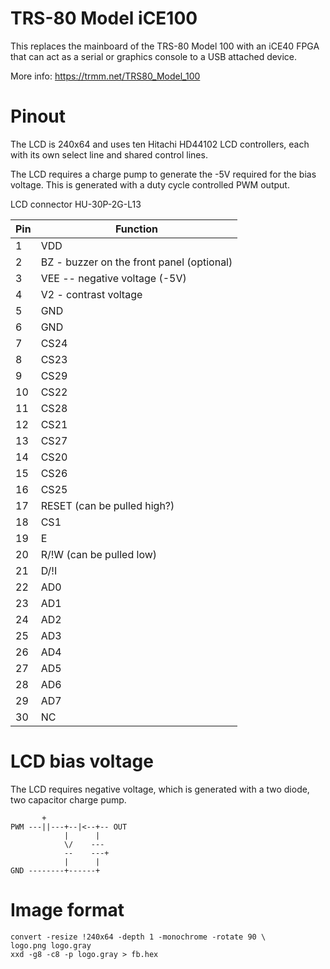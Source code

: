 TRS-80 Model iCE100
====

This replaces the mainboard of the TRS-80 Model 100 with an iCE40 FPGA
that can act as a serial or graphics console to a USB attached device.

More info: https://trmm.net/TRS80_Model_100

Pinout
===

The LCD is 240x64 and uses ten Hitachi HD44102 LCD controllers,
each with its own select line and shared control lines.

The LCD requires a charge pump to generate the -5V required for the bias
voltage.  This is generated with a duty cycle controlled PWM output.

LCD connector HU-30P-2G-L13

Pin | Function
----|---------
  1 | VDD
  2 | BZ - buzzer on the front panel (optional)
  3 | VEE -- negative voltage (-5V)
  4 | V2 - contrast voltage
  5 | GND
  6 | GND
  7 | CS24
  8 | CS23
  9 | CS29
 10 | CS22
 11 | CS28
 12 | CS21
 13 | CS27
 14 | CS20
 15 | CS26
 16 | CS25
 17 | RESET (can be pulled high?)
 18 | CS1
 19 | E
 20 | R/!W (can be pulled low)
 21 | D/!I
 22 | AD0
 23 | AD1
 24 | AD2
 25 | AD3
 26 | AD4
 27 | AD5
 28 | AD6
 29 | AD7
 30 | NC


LCD bias voltage
===

The LCD requires negative voltage, which is generated with a two diode,
two capacitor charge pump.

           +
    PWM ---||---+--|<--+-- OUT
                |      |
                \/    ---
                --    ---+
                |      |
    GND --------+------+


Image format
===
    convert -resize !240x64 -depth 1 -monochrome -rotate 90 \
	logo.png logo.gray
    xxd -g8 -c8 -p logo.gray > fb.hex
